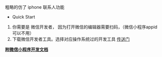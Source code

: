 粗略的仿了 iphone 联系人功能

- Quick Start
1. 你需要是 微信开发者， 因为打开微信的编辑器需要扫码，（微信小程序appid可以不用）
2. 下载微信开发者工具。选择对应操作系统过的开发工具 [传送门](https://mp.weixin.qq.com/debug/wxadoc/dev/devtools/download.html)

**[附微信小程序开发文档](https://mp.weixin.qq.com/debug/wxadoc/dev/)**